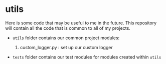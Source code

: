 # utils

Here is some code that may be useful to me in the future. 
This repository will contain all the code that is common to all of my projects.

- ```utils``` folder contains our common project modules:
    1. custom_logger.py : set up our custom logger

- ```tests``` folder contains our test modules for modules created within ```utils```